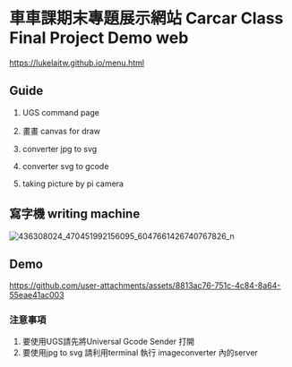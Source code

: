 # 車車課期末專題展示網站 Carcar Class Final Project Demo web
https://lukelaitw.github.io/menu.html

## Guide 
1. UGS command page 

2. 畫畫 canvas for draw

4. converter jpg to svg

5. converter svg to gcode

6. taking picture by pi camera
   

## 寫字機 writing machine

![436308024_470451992156095_6047661426740767826_n](https://github.com/user-attachments/assets/bd57a0fe-44fc-4409-818c-a8ace2b6be85)


## Demo


https://github.com/user-attachments/assets/8813ac76-751c-4c84-8a64-55eae41ac003



### 注意事項
1. 要使用UGS請先將Universal Gcode Sender 打開
2. 要使用jpg to svg 請利用terminal 執行 imageconverter 內的server 
